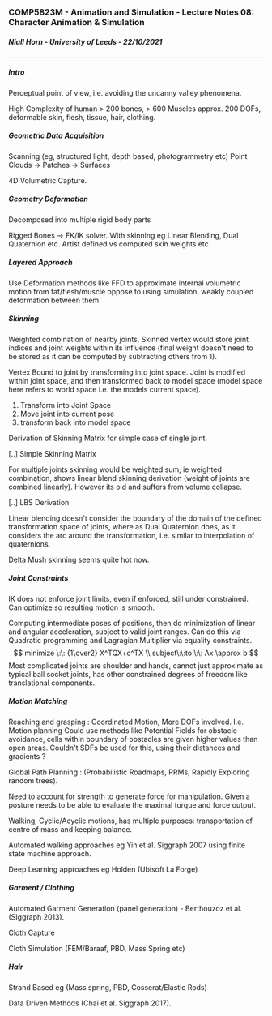 ### COMP5823M - Animation and Simulation - Lecture Notes 08: Character Animation & Simulation

##### Niall Horn - University of Leeds - 22/10/2021
___
##### Intro

Perceptual point of view, i.e. avoiding the uncanny valley phenomena.

 High Complexity of human > 200 bones, > 600 Muscles approx. 200 DOFs, deformable skin, flesh, tissue, hair, clothing. 

##### Geometric Data Acquisition

Scanning (eg, structured light, depth based, photogrammetry etc) Point Clouds -> Patches -> Surfaces

4D Volumetric Capture. 

##### Geometry Deformation

Decomposed into multiple rigid body parts

Rigged Bones -> FK/IK solver. With skinning eg Linear Blending, Dual Quaternion etc. Artist defined vs computed skin weights etc. 

##### Layered Approach

Use Deformation methods like FFD to approximate internal volumetric motion from fat/flesh/muscle oppose to using simulation, weakly coupled deformation between them.

##### Skinning

Weighted combination of nearby joints. Skinned vertex would store joint indices and joint weights within its influence (final weight doesn't need to be stored as it can be computed by subtracting others from 1).  

Vertex Bound to joint by transforming into joint space. Joint is modified within joint space, and then transformed back to model space (model space here refers to world space i.e. the models current space).

1. Transform into Joint Space
2. Move joint into current pose
3. transform back into model space

Derivation of Skinning Matrix for simple case of single joint. 

[..] Simple Skinning Matrix

For multiple joints skinning would be weighted sum, ie weighted combination, shows linear blend skinning derivation (weight of joints are combined linearly). However its old and suffers from volume collapse. 

[..]  LBS Derivation

 Linear blending doesn't consider the boundary of the domain of the defined transformation space of joints, where as Dual Quaternion does, as it considers the arc around the transformation, i.e. similar to interpolation of quaternions. 

Delta Mush skinning seems quite hot now.

##### Joint Constraints

IK does not enforce joint limits, even if enforced, still under constrained. Can optimize so resulting motion is smooth.

Computing intermediate poses of positions, then do minimization of linear and angular acceleration, subject to valid joint ranges. Can do this via Quadratic programming and Lagragian Multiplier via equality constraints. 
$$
minimize \:\: {1\over2} X^TQX+c^TX
\\
subject\:\:to \:\: Ax \approx b
$$
Most complicated joints are shoulder and hands, cannot just approximate as typical ball socket joints, has other constrained degrees of freedom like translational components. 

##### Motion Matching

Reaching and grasping : Coordinated Motion, More DOFs involved. I.e. Motion planning Could use methods like Potential Fields for obstacle avoidance, cells within boundary of obstacles are given higher values than open areas. Couldn't SDFs be used for this, using their distances and gradients ? 

Global Path Planning : (Probabilistic Roadmaps, PRMs, Rapidly Exploring random trees).

Need to account for strength to generate force for manipulation. Given a posture needs to be able to evaluate the maximal torque and force output. 

Walking, Cyclic/Acyclic motions, has multiple purposes: transportation of centre of mass and keeping balance. 

Automated walking approaches eg Yin et al. Siggraph 2007 using finite state machine approach.

Deep Learning approaches  eg Holden (Ubisoft La Forge)

##### Garment / Clothing

Automated Garment Generation (panel generation) - Berthouzoz  et al. (SIggraph 2013).

Cloth Capture 

Cloth Simulation (FEM/Baraaf, PBD, Mass Spring etc)

##### Hair

Strand Based eg (Mass spring, PBD, Cosserat/Elastic Rods)

Data Driven Methods (Chai et al. Siggraph 2017).



